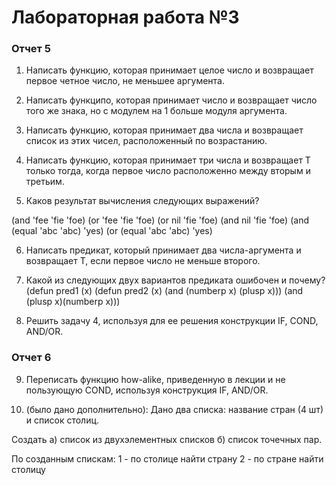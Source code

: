 # Лабораторная работа №3

### Отчет 5
1. Написать функцию, которая принимает целое число и возвращает первое
четное число, не меньшее аргумента.

2. Написать функципо, которая принимает число и возвращает число
того же знака, но с модулем на 1 больше модуля аргумента.

3. Написать функцию, которая принимает два числа и возвращает
список из этих чисел, расположенный по возрастанию.

4. Написать функцию, которая принимает три числа и возвращает Т только
тогда, когда первое число расположенно между вторым и третьим.

5. Каков результат вычисления следующих выражений?

(and 'fee 'fie 'foe)	(or 'fee 'fie 'foe)
(or nil 'fie 'foe)	(and nil 'fie 'foe)
(and (equal 'abc 'abc) 'yes)	(or (equal 'abc 'abc) 'yes)

6. Написать предикат, который принимает два числа-аргумента и возвращает
Т, если первое число не меньше второго.

7. Какой из следующих двух вариантов предиката ошибочен и почему?
(defun pred1 (x) 			(defun pred2 (x)
(and (numberp x) (plusp x)))		(and (plusp x)(numberp x)))

8. Решить задачу 4, используя для ее решения конструкции
IF, COND, AND/OR.

### Отчет 6
9. Переписать функцию how-alike, приведенную в лекции и не пользующую COND, используя конструкция IF, AND/OR.

10. (было дано дополнительно): 
Дано два списка: название стран (4 шт) и список столиц.   
  
Создать
а) список из двухэлементных списков
б) список точечных пар.  
   
По созданным спискам:
1 - по столице найти страну
2 - по стране найти столицу

